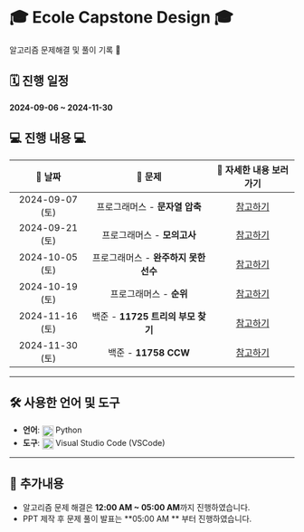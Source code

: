 # 🎓 **Ecole Capstone Design** 🎓  
알고리즘 문제해결 및 풀이 기록 📘  

## 🗓️ **진행 일정**  
**2024-09-06 ~ 2024-11-30**  

## 💻 **진행 내용** 💻  

| 📅 **날짜**  | 📝 **문제**                          | 🔗 **자세한 내용 보러가기**             |  
| :----------: | :---------------------------------: | :-------------------------------------: |  
| 2024-09-07 (토) | 프로그래머스 - **문자열 압축**         | [참고하기](./0907/)                     |  
| 2024-09-21 (토) | 프로그래머스 - **모의고사**           | [참고하기](./0921/)                     |  
| 2024-10-05 (토) | 프로그래머스 - **완주하지 못한 선수**  | [참고하기](./1005/)                     |  
| 2024-10-19 (토) | 프로그래머스 - **순위**               | [참고하기](./1019/)                     |  
| 2024-11-16 (토) | 백준 - **11725 트리의 부모 찾기**      | [참고하기](./1116/)                     |  
| 2024-11-30 (토) | 백준 - **11758 CCW**                 | [참고하기](./1130/)                     |  

---
## 🛠️ **사용한 언어 및 도구**  
- **언어**: <img src="https://upload.wikimedia.org/wikipedia/commons/c/c3/Python-logo-notext.svg" alt="Python Logo" width="20" align="center"> Python 
- **도구**: <img src="https://code.visualstudio.com/assets/images/code-stable.png" alt="VSCode Logo" width="20" align="center"> Visual Studio Code (VSCode)  

---
## 📌 **추가내용**  
- 알고리즘 문제 해결은 **12:00 AM ~ 05:00 AM**까지 진행하였습니다.  
- PPT 제작 후 문제 풀이 발표는 **05:00 AM ** 부터 진행하였습니다.  
